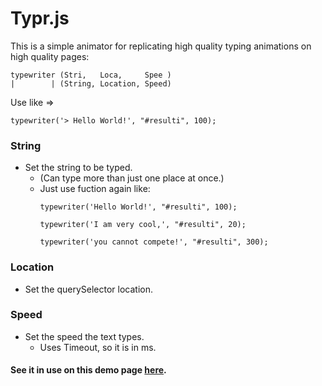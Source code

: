 # Typr.js

This is a simple animator for replicating high quality typing animations on high quality pages:

```
typewriter (Stri,   Loca,     Spee )
|        | (String, Location, Speed)
```

Use like => 
```
typewriter('> Hello World!', "#resulti", 100);
```

### String
* Set the string to be typed.
  * (Can type more than just one place at once.)
  * Just use fuction again like:
    ```
    typewriter('Hello World!', "#resulti", 100);
    
    typewriter('I am very cool,', "#resulti", 20);

    typewriter('you cannot compete!', "#resulti", 300);
    ```

### Location
* Set the querySelector location.

### Speed
* Set the speed the text types.
  * Uses Timeout, so it is in ms.


#### See it in use on this demo page [here](https://redr.spcfork.repl.co/).